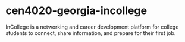 # cen4020-georgia-incollege
InCollege is a networking and career development platform for college students to connect, share information, and prepare for their first job.
